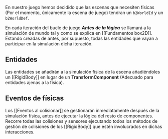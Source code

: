 En nuestro juego hemos decidido que las escenas que necesiten físicas (Por el momento, únicamente la escena de juego) tendran un ``b2WorldId`` y un ``b2WorldDef``. 

En cada iteración del bucle de juego ***Antes de la lógica*** se llamará a la simulación de mundo tal y como se explica en [[Fundamentos box2D]]. Estando creadas de antes, por supuesto, todas las entidades que vayan a participar en la simulación dicha iteración.

## Entidades

Las entidades se añadirán a la simulación física de la escena añadiéndoles un [[RigidBody]] en lugar de un **TransformComponent** (Adecuado para entidades ajenas a la física).

## Eventos de físicas

Los [[Eventos al colisionar]] se gestionarán inmediatamente después de la simulación física, antes de ejecutar la lógica del resto de componentes. Recorre todas las colisiones y sensores ejecutando todos los métodos de gestión de colisiones de los [[RigidBody]] que estén involucrados en dichas interacciones.

